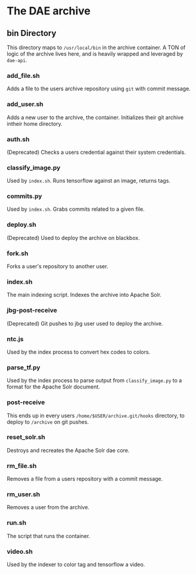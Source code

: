 # The DAE archive

## bin Directory

This directory maps to `/usr/local/bin` in the archive container. A TON of logic of the archive lives here, and is heavily wrapped and leveraged by `dae-api`.

### add\_file.sh

Adds a file to the users archive repository using `git` with commit message.

### add\_user.sh

Adds a new user to the archive, the container.  Initializes their git archive intheir home directory.

### auth.sh

(Deprecated) Checks a users credential against their system credentials.

### classify\_image.py

Used by `index.sh`.  Runs tensorflow against an image, returns tags.

### commits.py

Used by `index.sh`. Grabs commits related to a given file.

### deploy.sh

(Deprecated) Used to deploy the archive on blackbox.

### fork.sh

Forks a user's repository to another user.

### index.sh

The main indexing script. Indexes the archive into Apache Solr.

### jbg-post-receive

(Deprecated) Git pushes to jbg user used to deploy the archive.

### ntc.js

Used by the index process to convert hex codes to colors.

### parse\_tf.py

Used by the index process to parse output from `classify_image.py` to a format for the Apache Solr document.

### post-receive

This ends up in every users `/home/$USER/archive.git/hooks` directory, to deploy to `/archive` on git pushes.

### reset\_solr.sh

Destroys and recreates the Apache Solr dae core.

### rm\_file.sh

Removes a file from a users repository with a commit message.

### rm\_user.sh

Removes a user from the archive.

### run.sh

The script that runs the container.

### video.sh

Used by the indexer to color tag and tensorflow a video.







